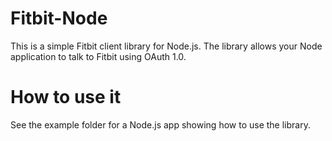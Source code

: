 # Fitbit-Node
This is a simple Fitbit client library for Node.js. The library allows your Node application to talk to Fitbit using OAuth 1.0.

# How to use it
See the example folder for a Node.js app showing how to use the library.
